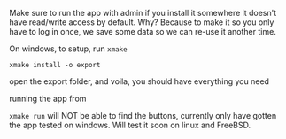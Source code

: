 Make sure to run the app with admin if you install it somewhere it doesn't have read/write access by default. Why? Because to make it so you only have to log in once, we save some data so we can re-use it another time.

On windows, to setup, run
```xmake```

```xmake install -o export```

open the export folder, and voila, you should have everything you need

running the app from

```xmake run``` will NOT be able to find the buttons, currently only have gotten the app tested on windows. Will test it soon on linux and FreeBSD.